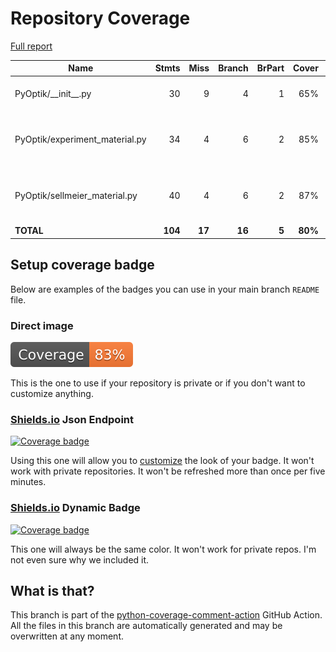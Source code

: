 # Repository Coverage

[Full report](https://htmlpreview.github.io/?https://github.com/MartinPdeS/PyOptik/blob/python-coverage-comment-action-data/htmlcov/index.html)

| Name                            |    Stmts |     Miss |   Branch |   BrPart |   Cover |   Missing |
|-------------------------------- | -------: | -------: | -------: | -------: | ------: | --------: |
| PyOptik/\_\_init\_\_.py         |       30 |        9 |        4 |        1 |     65% |10-11, 29->28, 30-45 |
| PyOptik/experiment\_material.py |       34 |        4 |        6 |        2 |     85% |46, 49->48, 59, 101, 110 |
| PyOptik/sellmeier\_material.py  |       40 |        4 |        6 |        2 |     87% |47, 55->54, 62, 108, 117 |
|                       **TOTAL** |  **104** |   **17** |   **16** |    **5** | **80%** |           |


## Setup coverage badge

Below are examples of the badges you can use in your main branch `README` file.

### Direct image

[![Coverage badge](https://raw.githubusercontent.com/MartinPdeS/PyOptik/python-coverage-comment-action-data/badge.svg)](https://htmlpreview.github.io/?https://github.com/MartinPdeS/PyOptik/blob/python-coverage-comment-action-data/htmlcov/index.html)

This is the one to use if your repository is private or if you don't want to customize anything.

### [Shields.io](https://shields.io) Json Endpoint

[![Coverage badge](https://img.shields.io/endpoint?url=https://raw.githubusercontent.com/MartinPdeS/PyOptik/python-coverage-comment-action-data/endpoint.json)](https://htmlpreview.github.io/?https://github.com/MartinPdeS/PyOptik/blob/python-coverage-comment-action-data/htmlcov/index.html)

Using this one will allow you to [customize](https://shields.io/endpoint) the look of your badge.
It won't work with private repositories. It won't be refreshed more than once per five minutes.

### [Shields.io](https://shields.io) Dynamic Badge

[![Coverage badge](https://img.shields.io/badge/dynamic/json?color=brightgreen&label=coverage&query=%24.message&url=https%3A%2F%2Fraw.githubusercontent.com%2FMartinPdeS%2FPyOptik%2Fpython-coverage-comment-action-data%2Fendpoint.json)](https://htmlpreview.github.io/?https://github.com/MartinPdeS/PyOptik/blob/python-coverage-comment-action-data/htmlcov/index.html)

This one will always be the same color. It won't work for private repos. I'm not even sure why we included it.

## What is that?

This branch is part of the
[python-coverage-comment-action](https://github.com/marketplace/actions/python-coverage-comment)
GitHub Action. All the files in this branch are automatically generated and may be
overwritten at any moment.